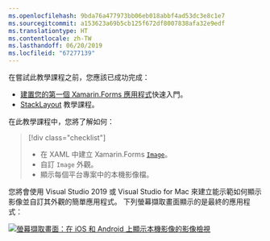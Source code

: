 ```yaml
---
ms.openlocfilehash: 9bda76a477973bb06eb018abbf4ad53dc3e8c1e7
ms.sourcegitcommit: a153623a69b5cb125f672df8007838afa32e9edf
ms.translationtype: HT
ms.contentlocale: zh-TW
ms.lasthandoff: 06/20/2019
ms.locfileid: "67277139"
---
```

在嘗試此教學課程之前，您應該已成功完成：

- [建置您的第一個 Xamarin.Forms 應用程式](~/get-started/first-app/index.md)快速入門。
- [StackLayout](~/get-started/tutorials/stacklayout/index.yml) 教學課程。

在此教學課程中，您將了解如何：

> [!div class="checklist"]
> - 在 XAML 中建立 Xamarin.Forms [`Image`](xref:Xamarin.Forms.Image)。
> - 自訂 `Image` 外觀。
> - 顯示每個平台專案中的本機影像檔。

您將會使用 Visual Studio 2019 或 Visual Studio for Mac 來建立能示範如何顯示影像並自訂其外觀的簡單應用程式。 下列螢幕擷取畫面顯示的是最終的應用程式：

[![螢幕擷取畫面：在 iOS 和 Android 上顯示本機影像的影像檢視](../images/local-file.png "顯示本機影像的影像檢視")](../images/local-file-large.png#lightbox "顯示本機影像的影像檢視")
